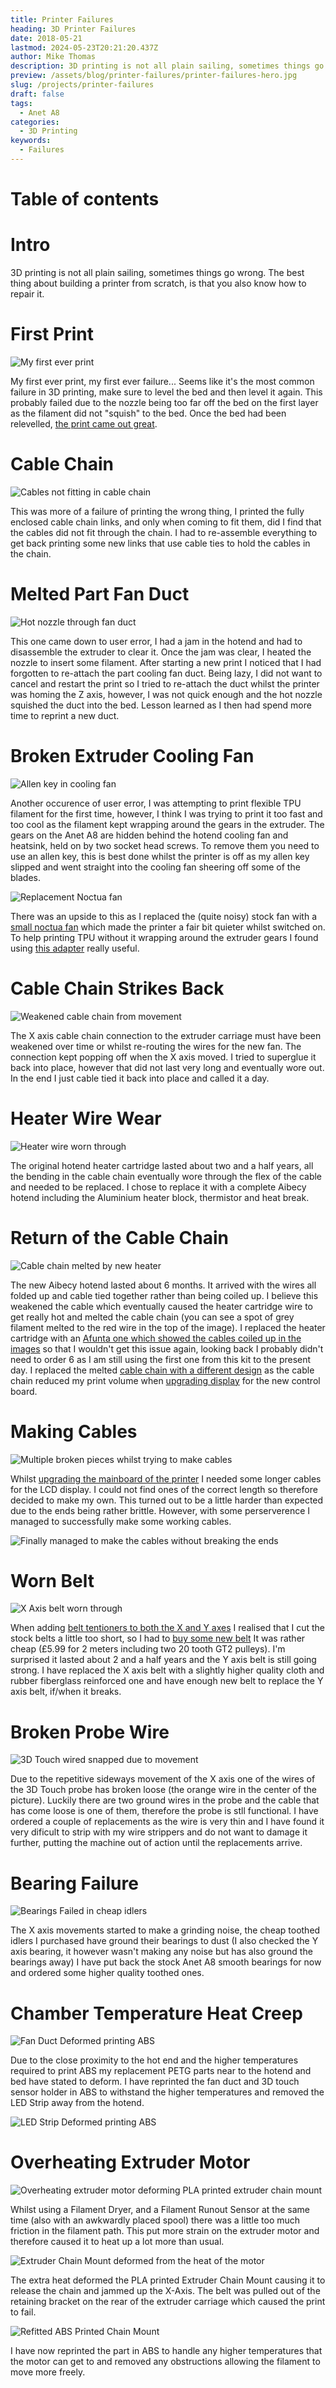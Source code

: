 ```yaml
---
title: Printer Failures
heading: 3D Printer Failures
date: 2018-05-21
lastmod: 2024-05-23T20:21:20.437Z
author: Mike Thomas
description: 3D printing is not all plain sailing, sometimes things go wrong. The best thing about building a printer from scratch, is that you also know how to repair it.
preview: /assets/blog/printer-failures/printer-failures-hero.jpg
slug: /projects/printer-failures
draft: false
tags:
  - Anet A8
categories:
  - 3D Printing
keywords:
  - Failures
---
```


# Table of contents

# Intro

3D printing is not all plain sailing, sometimes things go wrong. The best thing about building a printer from scratch, is that you also know how to repair it.

# First Print

![My first ever print](/assets/blog/printer-failures/first-print.jpg)

My first ever print, my first ever failure... Seems like it's the most common failure in 3D printing, make sure to level the bed and then level it again. This probably failed due to the nozzle being too far off the bed on the first layer as the filament did not "squish" to the bed. Once the bed had been relevelled, [the print came out great](printer#finished).

# Cable Chain

![Cables not fitting in cable chain](/assets/blog/printer-failures/cable-chain.jpg)

This was more of a failure of printing the wrong thing, I printed the fully enclosed cable chain links, and only when coming to fit them, did I find that the cables did not fit through the chain. I had to re-assemble everything to get back printing some new links that use cable ties to hold the cables in the chain.

# Melted Part Fan Duct

![Hot nozzle through fan duct](/assets/blog/printer-failures/fan-duct-melted.jpg)

This one came down to user error, I had a jam in the hotend and had to disassemble the extruder to clear it. Once the jam was clear, I heated the nozzle to insert some filament. After starting a new print I noticed that I had forgotten to re-attach the part cooling fan duct. Being lazy, I did not want to cancel and restart the print so I tried to re-attach the duct whilst the printer was homing the Z axis, however, I was not quick enough and the hot nozzle squished the duct into the bed. Lesson learned as I then had spend more time to reprint a new duct.

# Broken Extruder Cooling Fan

![Allen key in cooling fan](/assets/blog/printer-failures/cooling-fan-broken.jpg)

Another occurence of user error, I was attempting to print flexible TPU filament for the first time, however, I think I was trying to print it too fast and too cool as the filament kept wrapping around the gears in the extruder. The gears on the Anet A8 are hidden behind the hotend cooling fan and heatsink, held on by two socket head screws. To remove them you need to use an allen key, this is best done whilst the printer is off as my allen key slipped and went straight into the cooling fan sheering off some of the blades.

![Replacement Noctua fan](/assets/blog/printer-failures/cooling-fan-noctua.jpg)

There was an upside to this as I replaced the (quite noisy) stock fan with a [small noctua fan](https://www.amazon.co.uk/gp/product/B009NQLT0M) which made the printer a fair bit quieter whilst switched on. To help printing TPU without it wrapping around the extruder gears I found using [this adapter](printer-printed-upgrades#flex-filament-and-easy-filament-change-adapter-for-anet-a8) really useful.

# Cable Chain Strikes Back

![Weakened cable chain from movement](/assets/blog/printer-failures/cable-chain-weakened.jpg)

The X axis cable chain connection to the extruder carriage must have been weakened over time or whilst re-routing the wires for the new fan. The connection kept popping off when the X axis moved. I tried to superglue it back into place, however that did not last very long and eventually wore out. In the end I just cable tied it back into place and called it a day.

# Heater Wire Wear

![Heater wire worn through](/assets/blog/printer-failures/heater-wire-wear.jpg)

The original hotend heater cartridge lasted about two and a half years, all the bending in the cable chain eventually wore through the flex of the cable and needed to be replaced. I chose to replace it with a complete Aibecy hotend including the Aluminium heater block, thermistor and heat break.

# Return of the Cable Chain

![Cable chain melted by new heater](/assets/blog/printer-failures/cable-chain-melted.jpg)

The new Aibecy hotend lasted about 6 months. It arrived with the wires all folded up and cable tied together rather than being coiled up. I believe this weakened the cable which eventually caused the heater cartridge wire to get really hot and melted the cable chain (you can see a spot of grey filament melted to the red wire in the top of the image). I replaced the heater cartridge with an [Afunta one which showed the cables coiled up in the images](https://www.amazon.co.uk/gp/product/B07J43HFLK) so that I wouldn't get this issue again, looking back I probably didn't need to order 6 as I am still using the first one from this kit to the present day.
I replaced the melted [cable chain with a different design](printer-printed-upgrades#anet-a8-x-axis-cable-chain-with-z-end-stop) as the cable chain reduced my print volume when [upgrading display](printer-hardware-upgrades#tft24-mount) for the new control board.

# Making Cables

![Multiple broken pieces whilst trying to make cables](/assets/blog/printer-failures/broken-cable-ends.jpg)

Whilst [upgrading the mainboard of the printer](printer-hardware-upgrades) I needed some longer cables for the LCD display. I could not find ones of the correct length so therefore decided to make my own. This turned out to be a little harder than expected due to the ends being rather brittle. However, with some perserverence I managed to successfully make some working cables.

![Finally managed to make the cables without breaking the ends](/assets/blog/printer-failures/cables-complete.jpg)

# Worn Belt

![X Axis belt worn through](/assets/blog/printer-failures/worn-belt.jpg)

When adding [belt tentioners to both the X and Y axes](printer-printed-upgrades#motion-upgrades) I realised that I cut the stock belts a little too short, so I had to [buy some new belt](https://www.amazon.co.uk/gp/product/B0719S15FN) It was rather cheap (£5.99 for 2 meters including two 20 tooth GT2 pulleys). I'm surprised it lasted about 2 and a half years and the Y axis belt is still going strong. I have replaced the X axis belt with a slightly higher quality cloth and rubber fiberglass reinforced one and have enough new belt to replace the Y axis belt, if/when it breaks.

# Broken Probe Wire

![3D Touch wired snapped due to movement](/assets/blog/printer-failures/broken-probe-wire.jpg)

Due to the repetitive sideways movement of the X axis one of the wires of the 3D Touch probe has broken loose (the orange wire in the center of the picture). Luckily there are two ground wires in the probe and the cable that has come loose is one of them, therefore the probe is stll functional. I have ordered a couple of replacements as the wire is very thin and I have found it very dificult to strip with my wire strippers and do not want to damage it further, putting the machine out of action until the replacements arrive.

# Bearing Failure

![Bearings Failed in cheap idlers](/assets/blog/printer-failures/bearing-failure.jpg)

The X axis movements started to make a grinding noise, the cheap toothed idlers I purchased have ground their bearings to dust (I also checked the Y axis bearing, it however wasn't making any noise but has also ground the bearings away) I have put back the stock Anet A8 smooth bearings for now and ordered some higher quality toothed ones.

# Chamber Temperature Heat Creep

![Fan Duct Deformed printing ABS](/assets/blog/printer-failures/fan-duct-deformed.jpg)

Due to the close proximity to the hot end and the higher temperatures required to print ABS my replacement PETG parts near to the hotend and bed have stated to deform. I have reprinted the fan duct and 3D touch sensor holder in ABS to withstand the higher temperatures and removed the LED Strip away from the hotend.

![LED Strip Deformed printing ABS](/assets/blog/printer-failures/led-strip-deformed.jpg)

# Overheating Extruder Motor

![Overheating extruder motor deforming PLA printed extruder chain mount](/assets/blog/printer-failures/overheating-extruder-motor.jpg)

Whilst using a Filament Dryer, and a Filament Runout Sensor at the same time (also with an awkwardly placed spool) there was a little too much friction in the filament path. This put more strain on the extruder motor and therefore caused it to heat up a lot more than usual.

![Extruder Chain Mount deformed from the heat of the motor](/assets/blog/printer-failures/extruder-chain-mount-deformed.jpg)

The extra heat deformed the PLA printed Extruder Chain Mount causing it to release the chain and jammed up the X-Axis. The belt was pulled out of the retaining bracket on the rear of the extruder carriage which caused the print to fail.

![Refitted ABS Printed Chain Mount](/assets/blog/printer-failures/extruder-chain-mount-in-abs.jpg)

I have now reprinted the part in ABS to handle any higher temperatures that the motor can get to and removed any obstructions allowing the filament to move more freely.
